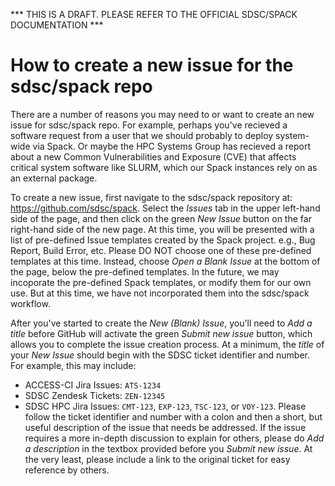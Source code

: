 *** THIS IS A DRAFT. PLEASE REFER TO THE OFFICIAL SDSC/SPACK DOCUMENTATION ***

# How to create a new issue for the sdsc/spack repo

There are a number of reasons you may need to or want to create an 
new issue for sdsc/spack repo. For example, perhaps you've recieved 
a software request from a user that we should probably to deploy 
system-wide via Spack. Or maybe the HPC Systems Group has recieved 
a report about a new Common Vulnerabilities and Exposure (CVE) that 
affects critical system software like SLURM, which our Spack 
instances rely on as an external package. 

To create a new issue, first navigate to the sdsc/spack repository at:
https://github.com/sdsc/spack. Select the *Issues* tab in the upper 
left-hand side of the page, and then click on the green *New Issue* 
button on the far right-hand side of the new page. At this time, 
you will be presented with a list of pre-defined Issue templates 
created by the Spack project. e.g., Bug Report, Build Error, etc. 
Please DO NOT choose one of these pre-defined templates at this time. 
Instead, choose *Open a Blank Issue* at the bottom of the page, 
below the pre-defined templates. In the future, we may incoporate 
the pre-defined Spack templates, or modify them for our own use. 
But at this time, we have not incorporated them into the sdsc/spack 
workflow.

After you've started to create the *New (Blank) Issue*, you'll 
need to *Add a title* before GitHub will activate the green *Submit 
new issue* button, which allows you to complete the issue creation 
process. At a minimum, the *title* of your *New Issue* should begin
with the SDSC ticket identifier and number. For example, this may
include:
- ACCESS-CI Jira Issues: `ATS-1234`
- SDSC Zendesk Tickets: `ZEN-12345`
- SDSC HPC Jira Issues: `CMT-123`, `EXP-123`, `TSC-123`, or `VOY-123`.
Please follow the ticket identifier and number with a colon and then
a short, but useful description of the issue that needs be addressed.
If the issue requires a more in-depth discussion to explain for
others, please do *Add a description* in the textbox provided before
you *Submit new issue*. At the very least, please include a link to
the original ticket for easy reference by others.

